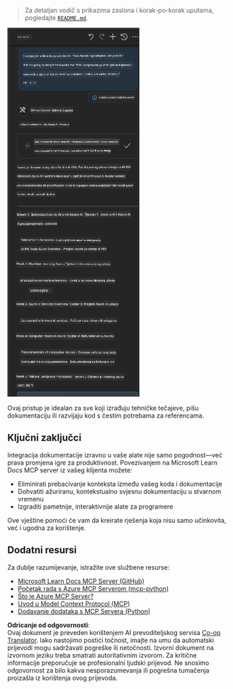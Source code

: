 <!--
CO_OP_TRANSLATOR_METADATA:
{
  "original_hash": "4319d291c9d124ecafea52b3d04bfa0e",
  "translation_date": "2025-06-23T11:19:23+00:00",
  "source_file": "09-CaseStudy/docs-mcp/README.md",
  "language_code": "hr"
}
-->
> Za detaljan vodič s prikazima zaslona i korak-po-korak uputama, pogledajte [`README.md`](./solution/scenario3/README.md).

![Pregled scenarija 3](../../../../translated_images/step4-prompt-chat.12187bb001605efc5077992b621f0fcd1df12023c5dce0464f8eb8f3d595218f.hr.png)

Ovaj pristup je idealan za sve koji izrađuju tehničke tečajeve, pišu dokumentaciju ili razvijaju kod s čestim potrebama za referencama.

## Ključni zaključci

Integracija dokumentacije izravno u vaše alate nije samo pogodnost—već prava promjena igre za produktivnost. Povezivanjem na Microsoft Learn Docs MCP server iz vašeg klijenta možete:

- Eliminirati prebacivanje konteksta između vašeg koda i dokumentacije
- Dohvatiti ažuriranu, kontekstualno svjesnu dokumentaciju u stvarnom vremenu
- Izgraditi pametnije, interaktivnije alate za programere

Ove vještine pomoći će vam da kreirate rješenja koja nisu samo učinkovita, već i ugodna za korištenje.

## Dodatni resursi

Za dublje razumijevanje, istražite ove službene resurse:

- [Microsoft Learn Docs MCP Server (GitHub)](https://github.com/MicrosoftDocs/mcp)
- [Početak rada s Azure MCP Serverom (mcp-python)](https://learn.microsoft.com/en-us/azure/developer/azure-mcp-server/get-started#create-the-python-app)
- [Što je Azure MCP Server?](https://learn.microsoft.com/en-us/azure/developer/azure-mcp-server/)
- [Uvod u Model Context Protocol (MCP)](https://modelcontextprotocol.io/introduction)
- [Dodavanje dodataka s MCP Servera (Python)](https://learn.microsoft.com/en-us/semantic-kernel/concepts/plugins/adding-mcp-plugins)

**Odricanje od odgovornosti**:  
Ovaj dokument je preveden korištenjem AI prevoditeljskog servisa [Co-op Translator](https://github.com/Azure/co-op-translator). Iako nastojimo postići točnost, imajte na umu da automatski prijevodi mogu sadržavati pogreške ili netočnosti. Izvorni dokument na izvornom jeziku treba smatrati autoritativnim izvorom. Za kritične informacije preporučuje se profesionalni ljudski prijevod. Ne snosimo odgovornost za bilo kakva nesporazumevanja ili pogrešna tumačenja proizašla iz korištenja ovog prijevoda.